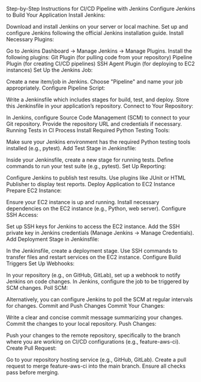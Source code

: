 Step-by-Step Instructions for CI/CD Pipeline with Jenkins
Configure Jenkins to Build Your Application
Install Jenkins:

Download and install Jenkins on your server or local machine.
Set up and configure Jenkins following the official Jenkins installation guide.
Install Necessary Plugins:

Go to Jenkins Dashboard -> Manage Jenkins -> Manage Plugins.
Install the following plugins:
Git Plugin (for pulling code from your repository)
Pipeline Plugin (for creating CI/CD pipelines)
SSH Agent Plugin (for deploying to EC2 instances)
Set Up the Jenkins Job:

Create a new item/job in Jenkins.
Choose "Pipeline" and name your job appropriately.
Configure Pipeline Script:

Write a Jenkinsfile which includes stages for build, test, and deploy.
Store this Jenkinsfile in your application’s repository.
Connect to Your Repository:

In Jenkins, configure Source Code Management (SCM) to connect to your Git repository.
Provide the repository URL and credentials if necessary.
Running Tests in CI Process
Install Required Python Testing Tools:

Make sure your Jenkins environment has the required Python testing tools installed (e.g., pytest).
Add Test Stage in Jenkinsfile:

Inside your Jenkinsfile, create a new stage for running tests.
Define commands to run your test suite (e.g., pytest).
Set Up Reporting:

Configure Jenkins to publish test results.
Use plugins like JUnit or HTML Publisher to display test reports.
Deploy Application to EC2 Instance
Prepare EC2 Instance:

Ensure your EC2 instance is up and running.
Install necessary dependencies on the EC2 instance (e.g., Python, web server).
Configure SSH Access:

Set up SSH keys for Jenkins to access the EC2 instance.
Add the SSH private key in Jenkins credentials (Manage Jenkins -> Manage Credentials).
Add Deployment Stage in Jenkinsfile:

In the Jenkinsfile, create a deployment stage.
Use SSH commands to transfer files and restart services on the EC2 instance.
Configure Build Triggers
Set Up Webhooks:

In your repository (e.g., on GitHub, GitLab), set up a webhook to notify Jenkins on code changes.
In Jenkins, configure the job to be triggered by SCM changes.
Poll SCM:

Alternatively, you can configure Jenkins to poll the SCM at regular intervals for changes.
Commit and Push Changes
Commit Your Changes:

Write a clear and concise commit message summarizing your changes.
Commit the changes to your local repository.
Push Changes:

Push your changes to the remote repository, specifically to the branch where you are working on CI/CD configurations (e.g., feature-aws-ci).
Create Pull Request:

Go to your repository hosting service (e.g., GitHub, GitLab).
Create a pull request to merge feature-aws-ci into the main branch.
Ensure all checks pass before merging.




